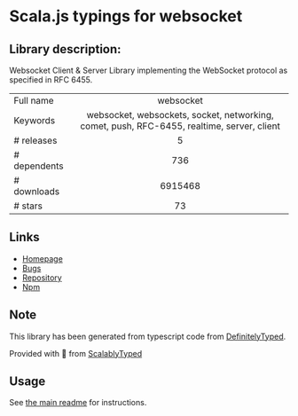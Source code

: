 
# Scala.js typings for websocket


## Library description:
Websocket Client & Server Library implementing the WebSocket protocol as specified in RFC 6455.

|                    |                 |
| ------------------ | :-------------: |
| Full name          | websocket |
| Keywords           | websocket, websockets, socket, networking, comet, push, RFC-6455, realtime, server, client |
| # releases         | 5 |
| # dependents       | 736 |
| # downloads        | 6915468 |
| # stars            | 73 |

## Links
- [Homepage](https://github.com/theturtle32/WebSocket-Node)
- [Bugs](https://github.com/theturtle32/WebSocket-Node/issues)
- [Repository](https://github.com/theturtle32/WebSocket-Node)
- [Npm](https://www.npmjs.com/package/websocket)
    


## Note
This library has been generated from typescript code from [DefinitelyTyped](https://definitelytyped.org).

Provided with :purple_heart: from [ScalablyTyped](https://github.com/oyvindberg/ScalablyTyped)

## Usage
See [the main readme](../../readme.md) for instructions.



